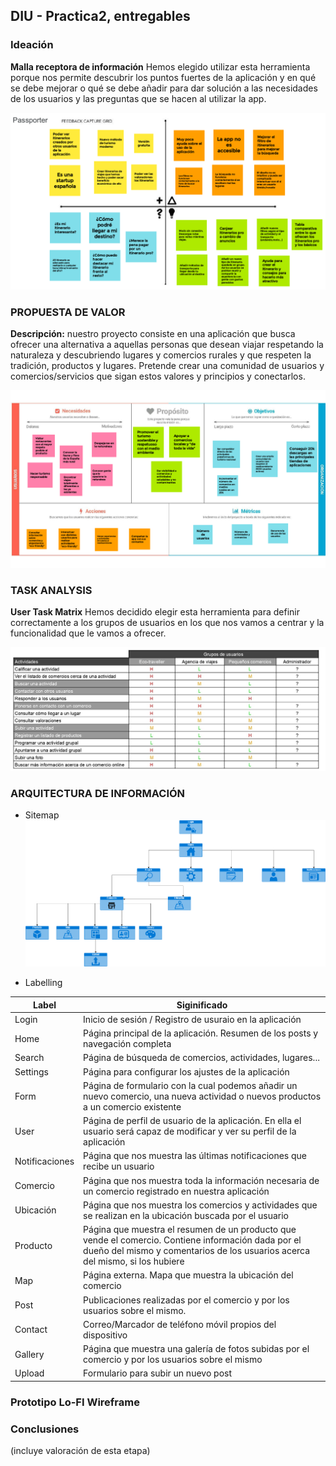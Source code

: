 ## DIU - Practica2, entregables

### Ideación 

**Malla receptora de información**
Hemos elegido utilizar esta herramienta porque nos permite descubrir los puntos fuertes 
de la aplicación y en qué se debe mejorar o qué se debe añadir para dar solución a las
necesidades de los usuarios y las preguntas que se hacen al utilizar la app.

![Malla receptora de información](Images/MallaReceptora.png)

### PROPUESTA DE VALOR

**Descripción:** nuestro proyecto consiste en una aplicación que busca ofrecer una alternativa
a aquellas personas que desean viajar respetando la naturaleza y descubriendo lugares y comercios
rurales y que respeten la tradición, productos y lugares. Pretende crear una comunidad de usuarios
y comercios/servicios que sigan estos valores y principios y conectarlos.

![Propuesta de valor](Images/PropuestaValor.png)

### TASK ANALYSIS

**User Task Matrix** 
Hemos decidido elegir esta herramienta para definir correctamente a los grupos de usuarios en los que nos
vamos a centrar y la funcionalidad que le vamos a ofrecer.

![Task Matrix](Images/TaskMatrix.jpg)

### ARQUITECTURA DE INFORMACIÓN

* Sitemap 
![Sitemap](Images/Sitemap.png)

* Labelling

| Label | Siginificado |
| -- | -- |
| Login | Inicio de sesión / Registro  de usuraio en la aplicación |
| Home | Página principal de la aplicación. Resumen de los posts y navegación completa |
| Search | Página de búsqueda de comercios, actividades, lugares... |
| Settings | Página para configurar los ajustes de la aplicación |
| Form | Página de formulario con la cual podemos añadir un nuevo comercio, una nueva actividad o nuevos productos a un comercio existente  |
| User | Página de perfil de usuario de la aplicación. En ella el usuario será capaz de modificar y ver su perfil de la aplicación|
| Notificaciones | Página que nos muestra las últimas notificaciones que recibe un usuario |
| Comercio | Página que nos muestra toda la información necesaria de un comercio registrado en nuestra aplicación |
| Ubicación | Página que nos muestra los comercios y actividades que se realizan en la ubicación buscada por el usuario  |
| Producto | Página que muestra el resumen de un producto que vende el comercio. Contiene información dada por el dueño del mismo y comentarios de los usuarios acerca del mismo, si los hubiere |
| Map | Página externa. Mapa que muestra la ubicación del comercio |
| Post | Publicaciones realizadas por el comercio y por los usuarios sobre el mismo. |
| Contact | Correo/Marcador de teléfono móvil propios del dispositivo |
| Gallery | Página que muestra una galería de fotos subidas por el comercio y por los usuarios sobre el mismo |
| Upload | Formulario para subir un nuevo post |

### Prototipo Lo-FI Wireframe 


### Conclusiones  
(incluye valoración de esta etapa)
